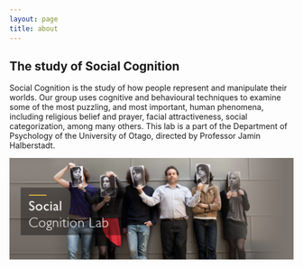 ```yaml
---
layout: page
title: about
---
```


## The study of Social Cognition

Social Cognition is the study of how people represent and manipulate their worlds.  Our group uses cognitive and behavioural techniques to examine some of the most puzzling, and most important, human phenomena, including religious belief and prayer, facial attractiveness, social categorization, among many others. This lab is a part of the Department of Psychology of the University of Otago, directed by Professor Jamin Halberstadt. 

![alt text](/images/header.png)

